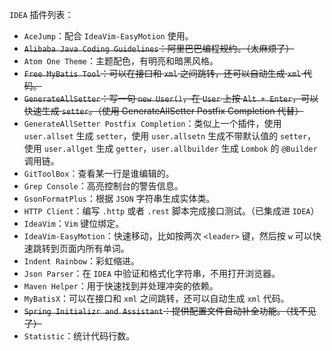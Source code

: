 `IDEA` 插件列表：

- `AceJump`：配合 `IdeaVim-EasyMotion` 使用。
- ~~`Alibaba Java Coding Guidelines`：阿里巴巴编程规约。（太麻烦了）~~
- `Atom One Theme`：主题配色，有明亮和暗黑风格。
- ~~`Free MyBatis Tool`：可以在接口和 `xml` 之间跳转，还可以自动生成 `xml` 代码。~~
- ~~`GenerateAllSetter`：写一句 `new User()`，在 `User` 上按 `Alt + Enter`，可以快速生成 `setter`。（使用 GenerateAllSetter Postfix Completion 代替）~~
- `GenerateAllSetter Postfix Completion`：类似上一个插件，使用 `user.allset` 生成 `setter`，使用 `user.allsetn` 生成不带默认值的 `setter`，使用 `user.allget` 生成 `getter`，`user.allbuilder` 生成 `Lombok` 的 `@Builder` 调用链。
- `GitToolBox`：查看某一行是谁编辑的。
- `Grep Console`：高亮控制台的警告信息。
- `GsonFormatPlus`：根据 `JSON` 字符串生成实体类。
- `HTTP Client`：编写 `.http` 或者 `.rest` 脚本完成接口测试。（已集成进 `IDEA`）
- `IdeaVim`：`Vim` 键位绑定。
- `IdeaVim-EasyMotion`：快速移动，比如按两次 `<leader>` 键，然后按 `w` 可以快速跳转到页面内所有单词。
- `Indent Rainbow`：彩虹缩进。
- `Json Parser`：在 `IDEA` 中验证和格式化字符串，不用打开浏览器。
- `Maven Helper`：用于快速找到并处理冲突的依赖。
- `MyBatisX`：可以在接口和 `xml` 之间跳转，还可以自动生成 `xml` 代码。
- ~~`Spring Initializr and Assistant`：提供配置文件自动补全功能。（找不见了）~~
- `Statistic`：统计代码行数。
